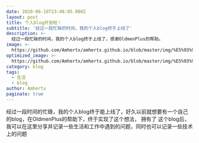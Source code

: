 ```yaml
---
date: 2020-06-16T23:48:05.000Z
layout: post
title: 个人blog开张啦！
subtitle: '经过一段忙碌的时间，我的个人blog终于上线了'
description: >-
  经过一段忙碌的时间，我的个人blog终于上线了，感谢OldmenPlus的帮助。
image: >-
  https://github.com/Amhertx/amhertx.github.io/blob/master/img/%E5%93%94%E5%93%A9%E5%93%94%E5%93%A92233%E5%A8%98.jpg?raw=true
optimized_image: >-
  https://github.com/Amhertx/amhertx.github.io/blob/master/img/%E5%93%94%E5%93%A9%E5%93%94%E5%93%A92233%E5%A8%98.jpg?raw=true
category: blog
tags:
  - 生活
  - blog
author: Amhertx
paginate: true
---
```

经过一段时间的忙碌，我的个人blog终于能上线了，好久以前就想要有一个自己的blog，在OldmenPlus的帮助下，终于实现了这个想法， 拥有了 这个blog后，我可以在这里分享并记录一些生活和工作中遇到的问题，同时也可以记录一些技术上的问题


